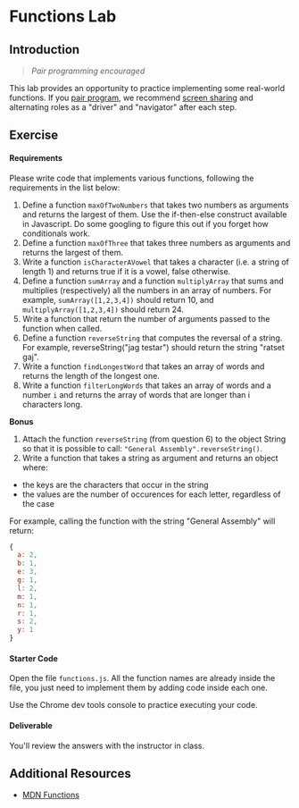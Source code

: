 # Functions Lab

## Introduction

> *Pair programming encouraged*

This lab provides an opportunity to practice implementing some real-world functions. If you [pair program](https://en.wikipedia.org/wiki/Pair_programming), we recommend [screen sharing](http://osxdaily.com/2012/10/10/remote-control-mac-screen-sharing-os-x/) and alternating roles as a "driver" and "navigator" after each step.

## Exercise

#### Requirements

Please write code that implements various functions, following the requirements in the list below:

1. Define a function `maxOfTwoNumbers` that takes two numbers as arguments and returns the largest of them. Use the if-then-else construct available in Javascript. Do some googling to figure this out if you forget how conditionals work.
2. Define a function `maxOfThree` that takes three numbers as arguments and returns the largest of them.
3. Write a function `isCharacterAVowel` that takes a character (i.e. a string of length 1) and returns true if it is a vowel, false otherwise.
4. Define a function `sumArray` and a function `multiplyArray` that sums and multiplies (respectively) all the numbers in an array of numbers. For example, `sumArray([1,2,3,4])` should return 10, and `multiplyArray([1,2,3,4])` should return 24.
5. Write a function that return the number of arguments passed to the function when called.
6. Define a function `reverseString` that computes the reversal of a string. For example, reverseString("jag testar") should return the string "ratset gaj".
7. Write a function `findLongestWord` that takes an array of words and returns the length of the longest one.
8. Write a function `filterLongWords` that takes an array of words and a number `i` and returns the array of words that are longer than i characters long.


**Bonus**

1. Attach the function `reverseString` (from question 6) to the object String so that it is possible to call: `"General Assembly".reverseString()`.
2. Write a function that takes a string as argument and returns an object where:
  - the keys are the characters that occur in the string
  - the values are the number of occurences for each letter, regardless of the case

For example, calling the function with the string "General Assembly" will return:

```javascript
{
  a: 2,
  b: 1,
  e: 3,
  g: 1,
  l: 2,
  m: 1,
  n: 1,
  r: 1,
  s: 2,
  y: 1
}
```

#### Starter Code

Open the file `functions.js`. All the function names are already inside the file, you just need to implement them by adding code inside each one.

Use the Chrome dev tools console to practice executing your code.

#### Deliverable

You'll review the answers with the instructor in class.

## Additional Resources

- [MDN Functions](https://developer.mozilla.org/en-US/docs/Web/JavaScript/Guide/Functions)
